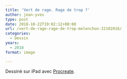 ```yaml
---
title: 'Vert de rage. Rage de trop ?'
author: jean-yves
type: post
date: 2018-10-22T19:02:12+00:00
url: /vert-de-rage-rage-de-trop-melenchon-22102018/
categories:
  - Dessin
years:
  - 2018
format: image

---
```

Dessiné sur iPad avec [Procreate](https://procreate.com/).